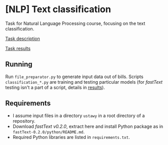 # [NLP] Text classification

Task for Natural Language Processing course, focusing on the text classification.

[Task description](./8-classification.md)

[Task results](./results.md)

## Running
Run `file_preparator.py` to generate input data out of bills. Scripts `classification_*.py` are training and testing particular models (for *fastText* testing isn't a part of a script, details in [results](./results.md)).

## Requirements
* I assume input files in a directory `ustawy` in a root directory of a repository.
* Download *fastText v0.2.0*, extract here and install Python package as in `fastText-0.2.0/python/README.md`.
* Required Python libraries are listed in `requirements.txt`.